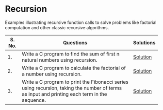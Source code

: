 # Recursion

Examples illustrating recursive function calls to solve problems like factorial computation and other classic recursive algorithms.

| S. No. | Questions | Solutions |
|---|---|---|
| 1. | Write a C program to find the sum of first n natural numbers using recursion. | [Solution]() |
| 2. | Write a C program to calculate the factorial of a number using recursion. | [Solution]() |
| 3. | Write a C program to print the Fibonacci series using recursion, taking the number of terms as input and printing each term in the sequence. | [Solution]() |
